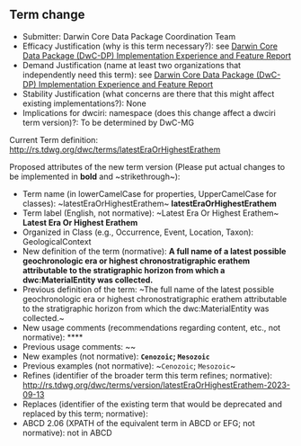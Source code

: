 ## Term change

* Submitter: Darwin Core Data Package Coordination Team
* Efficacy Justification (why is this term necessary?): see [Darwin Core Data Package (DwC-DP) Implementation Experience and Feature Report](https://gbif.github.io/dwc-dp/docs/dwc_dp_implementation_feature_reports.pdf)
* Demand Justification (name at least two organizations that independently need this term): see [Darwin Core Data Package (DwC-DP) Implementation Experience and Feature Report](https://gbif.github.io/dwc-dp/docs/dwc_dp_implementation_feature_reports.pdf)
* Stability Justification (what concerns are there that this might affect existing implementations?): None
* Implications for dwciri: namespace (does this change affect a dwciri term version)?: To be determined by DwC-MG

Current Term definition: http://rs.tdwg.org/dwc/terms/latestEraOrHighestErathem

Proposed attributes of the new term version (Please put actual changes to be implemented in **bold** and ~strikethrough~):

* Term name (in lowerCamelCase for properties, UpperCamelCase for classes): ~latestEraOrHighestErathem~ **latestEraOrHighestErathem**
* Term label (English, not normative): ~Latest Era Or Highest Erathem~ **Latest Era Or Highest Erathem**
* Organized in Class (e.g., Occurrence, Event, Location, Taxon): GeologicalContext
* New definition of the term (normative): **A full name of a latest possible geochronologic era or highest chronostratigraphic erathem attributable to the stratigraphic horizon from which a dwc:MaterialEntity was collected.**
* Previous definition of the term: ~The full name of the latest possible geochronologic era or highest chronostratigraphic erathem attributable to the stratigraphic horizon from which the dwc:MaterialEntity was collected.~
* New usage comments (recommendations regarding content, etc., not normative): **** 
* Previous usage comments: ~~
* New examples (not normative): **`Cenozoic`; `Mesozoic`**
* Previous examples (not normative): ~`Cenozoic`; `Mesozoic`~
* Refines (identifier of the broader term this term refines; normative): http://rs.tdwg.org/dwc/terms/version/latestEraOrHighestErathem-2023-09-13
* Replaces (identifier of the existing term that would be deprecated and replaced by this term; normative): 
* ABCD 2.06 (XPATH of the equivalent term in ABCD or EFG; not normative): not in ABCD
